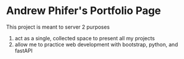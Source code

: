 # Andrew Phifer's Portfolio Page

This project is meant to server 2 purposes
1. act as a single, collected space to present all my projects
2. allow me to practice web development with bootstrap, python, and fastAPI
